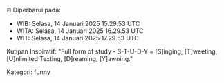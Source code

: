 ⏰ Diperbarui pada:
- WIB: Selasa, 14 Januari 2025 15.29.53 UTC
- WITA: Selasa, 14 Januari 2025 16.29.53 UTC
- WIT: Selasa, 14 Januari 2025 17.29.53 UTC

Kutipan Inspiratif:
"Full form of study - S-T-U-D-Y = [S]inging, [T]weeting, [U]nlimited Texting, [D]reaming, [Y]awning."


Kategori: funny

